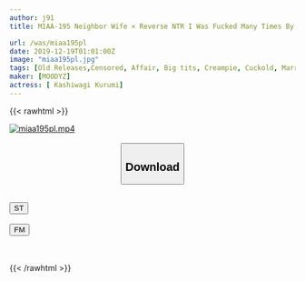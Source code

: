 ```yaml
---
author: j91
title: MIAA-195 Neighbor Wife × Reverse NTR I Was Fucked Many Times By The Nympho Busty Wife Next To Her During Her Absence… Maria Nagai

url: /was/miaa195pl
date: 2019-12-19T01:01:00Z
image: "miaa195pl.jpg"
tags: [Old Releases,Censored, Affair, Big tits, Creampie, Cuckold, Married Woman]
maker: [MOODYZ]
actress: [ Kashiwagi Kurumi]
---
```



{{< rawhtml >}}

<div class="video" data-videoid="9BY4JJd4mvCagkK">
    <a href="javascript:;">
        <img src="/was/miaa195pl/miaa195pl.jpg" width="WIDTH" height="HEIGHT" alt="miaa195pl.mp4" loading="lazy">
    </a>
</div>

<script type="text/javascript" src="https://j91.asia/asset/on-demand-st.js"></script>

<br>
  <link rel="stylesheet" href="https://j91.asia/asset/bs5.css">
  
  <center>
  <button class="btn btn-primary" type="button" data-bs-toggle="collapse" data-bs-target=".multi-collapse" aria-expanded="false" aria-controls="multiCollapseExample1 multiCollapseExample2"><h2>Download</h2></button></center>
</p>
<div class="row">
  <div class="col">
    <div class="collapse multi-collapse" id="multiCollapseExample1">
      <div class="card card-body">
	      	      <br>
<div class="buttons">  
<a href="https://streamtape.to/v/9BY4JJd4mvCagkK" target="_blank"><button class="btn-hover color-3"><i class="fa fa-download"></i> ST</button></a></div>
    </div>
  </div>
</div>
  <div class="col">
    <div class="collapse multi-collapse" id="multiCollapseExample2">
      <div class="card card-body">
	      <br>
<div class="buttons">
    <a href="https://filemoon.sx/d/b2t0ngfkkoyb" target="_blank"><button class="btn-hover color-8"><i class="fa fa-download"></i> FM</button></a></div>
<br><br>
      </div>
    </div>
  </div>
</div>

{{< /rawhtml >}}